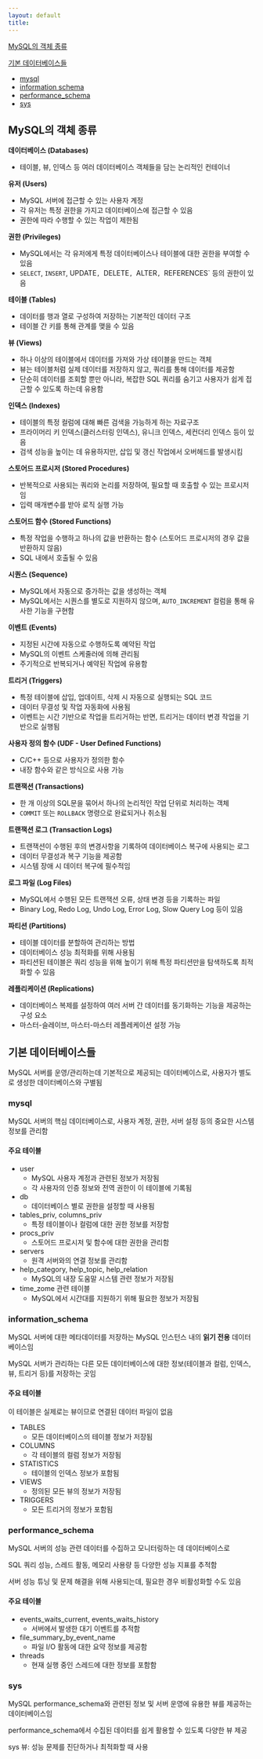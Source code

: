 ```yaml
---
layout: default
title:
---
```


[MySQL의 객체 종류](#mysql의-객체-종류)

[기본 데이터베이스들](#기본-데이터베이스들)
- [mysql](#mysql)
- [information schema](#information_schema)
- [performance_schema](#performance_schema)
- [sys](#sys)

## MySQL의 객체 종류

**데이터베이스 (Databases)**
- 테이블, 뷰, 인덱스 등 여러 데이터베이스 객체들을 담는 논리적인 컨테이너

**유저 (Users)**
- MySQL 서버에 접근할 수 있는 사용자 계정
- 각 유저는 특정 권한을 가지고 데이터베이스에 접근할 수 있음
- 권한에 따라 수행할 수 있는 작업이 제한됨

**권한 (Privileges)**
- MySQL에서는 각 유저에게 특정 데이터베이스나 테이블에 대한 권한을 부여할 수 있음
- `SELECT`, `INSERT`, UPDATE`, `DELETE`, `ALTER`, `REFERENCES` 등의 권한이 있음 

**테이블 (Tables)**
- 데이터를 행과 열로 구성하여 저장하는 기본적인 데이터 구조
- 테이블 간 키를 통해 관계를 맺을 수 있음

**뷰 (Views)**
- 하나 이상의 테이블에서 데이터를 가져와 가상 테이블을 만드는 객체
- 뷰는 테이블처럼 실제 데이터를 저장하지 않고, 쿼리를 통해 데이터를 제공함
- 단순히 데이터를 조회할 뿐만 아니라, 복잡한 SQL 쿼리를 숨기고 사용자가 쉽게 접근할 수 있도록 하는데 유용함

**인덱스 (Indexes)**
- 테이블의 특정 컬럼에 대해 빠른 검색을 가능하게 하는 자료구조
- 프라이머리 키 인덱스(클러스터링 인덱스), 유니크 인덱스, 세컨더리 인덱스 등이 있음
- 검색 성능을 높이는 데 유용하지만, 삽입 및 갱신 작업에서 오버헤드를 발생시킴

**스토어드 프로시저 (Stored Procedures)**
- 반복적으로 사용되는 쿼리와 논리를 저장하여, 필요할 때 호출할 수 있는 프로시저임
- 입력 매개변수를 받아 로직 실행 가능

**스토어드 함수 (Stored Functions)**
- 특정 작업을 수행하고 하나의 값을 반환하는 함수 (스토어드 프로시저의 경우 값을 반환하지 않음)
- SQL 내에서 호출될 수 있음

**시퀀스 (Sequence)**
- MySQL에서 자동으로 증가하는 값을 생성하는 객체
- MySQL에서는 시퀀스를 별도로 지원하지 않으며, `AUTO_INCREMENT` 컬럼을 통해 유사한 기능을 구현함

**이벤트 (Events)**
- 지정된 시간에 자동으로 수행하도록 예약된 작업
- MySQL의 이벤트 스케줄러에 의해 관리됨
- 주기적으로 반복되거나 예약된 작업에 유용함

**트리거 (Triggers)**
- 특정 테이블에 삽입, 업데이트, 삭제 시 자동으로 실행되는 SQL 코드
- 데이터 무결성 및 작업 자동화에 사용됨
- 이벤트는 시간 기반으로 작업을 트리거하는 반면, 트리거는 데이터 변경 작업을 기반으로 실행됨

**사용자 정의 함수 (UDF - User Defined Functions)**
- C/C++ 등으로 사용자가 정의한 함수
- 내장 함수와 같은 방식으로 사용 가능

**트랜잭션 (Transactions)**
- 한 개 이상의 SQL문을 묶어서 하나의 논리적인 작업 단위로 처리하는 객체
- `COMMIT` 또는 `ROLLBACK` 명령으로 완료되거나 취소됨

**트랜잭션 로그 (Transaction Logs)**
- 트랜잭션이 수행된 후의 변경사항을 기록하여 데이터베이스 복구에 사용되는 로그
- 데이터 무결성과 복구 기능을 제공함
- 시스템 장애 시 데이터 복구에 필수적임

**로그 파일 (Log Files)**
- MySQL에서 수행된 모든 트랜잭션 오류, 상태 변경 등을 기록하는 파일
- Binary Log, Redo Log, Undo Log, Error Log, Slow Query Log 등이 있음

**파티션 (Partitions)**
- 테이블 데이터를 분할하여 관리하는 방법
- 데이터베이스 성능 최적화를 위해 사용됨
- 파티션된 테이블은 쿼리 성능을 위해 높이기 위해 특정 파티션만을 탐색하도록 최적화할 수 있음 

**레플리케이션 (Replications)**
- 데이터베이스 복제를 설정하여 여러 서버 간 데이터를 동기화하는 기능을 제공하는 구성 요소
- 마스터-슬레이브, 마스터-마스터 레플레케이션 설정 가능

## 기본 데이터베이스들

MySQL 서버를 운영/관리하는데 기본적으로 제공되는 데이터베이스로, 사용자가 별도로 생성한 데이터베이스와 구별됨

### mysql

MySQL 서버의 핵심 데이터베이스로, 사용자 계정, 권한, 서버 설정 등의 중요한 시스템 정보를 관리함

#### 주요 테이블
- user
  - MySQL 사용자 계정과 관련된 정보가 저장됨
  - 각 사용자의 인증 정보와 전역 권한이 이 테이블에 기록됨
- db
  - 데이터베이스 별로 권한을 설정할 때 사용됨
- tables_priv, columns_priv
  - 특정 테이블이나 컬럼에 대한 권한 정보를 저장함
- procs_priv
  - 스토어드 프로시저 및 함수에 대한 권한을 관리함
- servers
  - 원격 서버와의 연결 정보를 관리함
- help_category, help_topic, help_relation
  - MySQL의 내장 도움말 시스템 관련 정보가 저장됨
- time_zome 관련 테이블
  - MySQL에서 시간대를 지원하기 위해 필요한 정보가 저장됨

### information_schema

MySQL 서버에 대한 메타데이터를 저장하는 MySQL 인스턴스 내의 **읽기 전용** 데이터베이스임

MySQL 서버가 관리하는 다른 모든 데이터베이스에 대한 정보(테이블과 컬럼, 인덱스, 뷰, 트리거 등)를 저장하는 곳임

#### 주요 테이블

이 테이블은 실제로는 뷰이므로 연결된 데이터 파일이 없음

- TABLES
  - 모든 데이터베이스의 테이블 정보가 저장됨
- COLUMNS
  - 각 테이블의 컬럼 정보가 저장됨
- STATISTICS
  - 테이블의 인덱스 정보가 포함됨
- VIEWS
  - 정의된 모든 뷰의 정보가 저장됨
- TRIGGERS
  - 모든 트리거의 정보가 포함됨

### performance_schema

MySQL 서버의 성능 관련 데이터를 수집하고 모니터링하는 데 데이터베이스로

SQL 쿼리 성능, 스레드 활동, 메모리 사용량 등 다양한 성능 지표를 추적함

서버 성능 튜닝 및 문제 해결을 위해 사용되는데, 필요한 경우 비활성화할 수도 있음

#### 주요 테이블
- events_waits_current, events_waits_history
  - 서버에서 발생한 대기 이벤트를 추적함
- file_summary_by_event_name
  - 파일 I/O 활동에 대한 요약 정보를 제공함
- threads
  - 현재 실행 중인 스레드에 대한 정보를 포함함

### sys

MySQL performance_schema와 관련된 정보 및 서버 운영에 유용한 뷰를 제공하는 데이터베이스임

performance_schema에서 수집된 데이터를 쉽게 활용할 수 있도록 다양한 뷰 제공

sys 뷰: 성능 문제를 진단하거나 최적화할 때 사용

